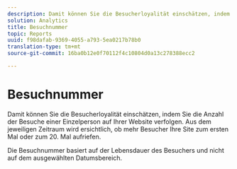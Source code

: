 ```yaml
---
description: Damit können Sie die Besucherloyalität einschätzen, indem Sie die Anzahl der Besuche einer Einzelperson auf Ihrer Website verfolgen. Aus dem jeweiligen Zeitraum wird ersichtlich, ob mehr Besucher Ihre Site zum ersten Mal oder zum 20. Mal aufriefen.
solution: Analytics
title: Besuchnummer
topic: Reports
uuid: f98dafab-9369-4055-a793-5ea0217b78b0
translation-type: tm+mt
source-git-commit: 16ba0b12e0f70112f4c10804d0a13c278388ecc2

---
```



# Besuchnummer

Damit können Sie die Besucherloyalität einschätzen, indem Sie die Anzahl der Besuche einer Einzelperson auf Ihrer Website verfolgen. Aus dem jeweiligen Zeitraum wird ersichtlich, ob mehr Besucher Ihre Site zum ersten Mal oder zum 20. Mal aufriefen.

Die Besuchnummer basiert auf der Lebensdauer des Besuchers und nicht auf dem ausgewählten Datumsbereich.
